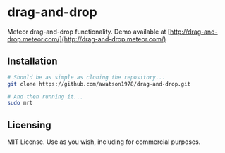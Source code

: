 drag-and-drop
=============

Meteor drag-and-drop functionality.  Demo available at [http://drag-and-drop.meteor.com/](http://drag-and-drop.meteor.com/)  

Installation  
------------------------

````sh
# Should be as simple as cloning the repository...  
git clone https://github.com/awatson1978/drag-and-drop.git

# And then running it...
sudo mrt
````


Licensing
------------------------

MIT License. Use as you wish, including for commercial purposes.
